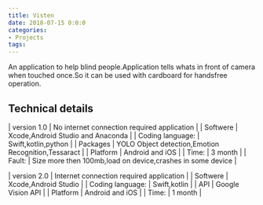 ```yaml
---
title: Visten
date: 2018-07-15 0:0:0
categories:
- Projects
tags:
---
```


An application to help blind people.Application tells whats in front of camera when touched once.So it can be used with cardboard for handsfree operation.

## Technical details

| version 1.0 | No internet connection required application |
| Softwere | Xcode,Android Studio and Anaconda |
| Coding language: | Swift,kotlin,python |
| Packages | YOLO Object detection,Emotion Recognition,Tessaract |
| Platform | Android and iOS |
| Time: | 3 month |
| Fault: | Size more then 100mb,load on device,crashes in some device |

| version 2.0 | Internet connection required application |
| Softwere | Xcode,Android Studio |
| Coding language: | Swift,kotlin |
| API | Google Vision API |
| Platform | Android and iOS |
| Time: | 1 month |
